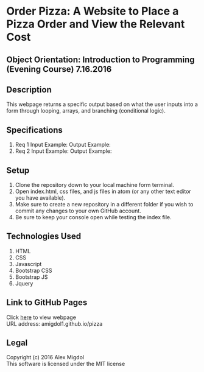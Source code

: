 # Order Pizza: A Website to Place a Pizza Order and View the Relevant Cost
## Object Orientation: Introduction to Programming (Evening Course) 7.16.2016

## Description
This webpage returns a specific output based on what the user inputs into a form through looping, arrays, and branching (conditional logic).

## Specifications
1. Req 1
  Input Example:
  Output Example:
2. Req 2
  Input Example:
  Output Example:

## Setup
1. Clone the repository down to your local machine form terminal.
2. Open index.html, css files, and js files in atom (or any other text editor you have available).
3. Make sure to create a new repository in a different folder if you wish to commit any changes to your own GitHub account.
4. Be sure to keep your console open while testing the index file.

## Technologies Used
1. HTML
2. CSS
3. Javascript
4. Bootstrap CSS
5. Bootstrap JS
6. Jquery

## Link to GitHub Pages
Click [here](http://amigdol1.github.io/pizza) to view webpage <br />
URL address: amigdol1.github.io/pizza

## Legal
Copyright (c) 2016 Alex Migdol <br />
This software is licensed under the MIT license
